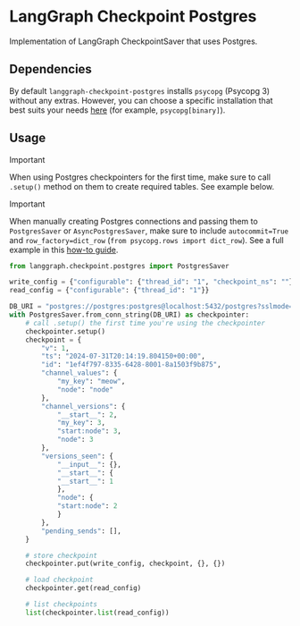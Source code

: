 # LangGraph Checkpoint Postgres

Implementation of LangGraph CheckpointSaver that uses Postgres.

## Dependencies

By default `langgraph-checkpoint-postgres` installs `psycopg` (Psycopg 3) without any extras. However, you can choose a specific installation that best suits your needs [here](https://www.psycopg.org/psycopg3/docs/basic/install.html) (for example, `psycopg[binary]`).

## Usage

> [!IMPORTANT]
> When using Postgres checkpointers for the first time, make sure to call `.setup()` method on them to create required tables. See example below.

> [!IMPORTANT]
> When manually creating Postgres connections and passing them to `PostgresSaver` or `AsyncPostgresSaver`, make sure to include `autocommit=True` and `row_factory=dict_row` (`from psycopg.rows import dict_row`). See a full example in this [how-to guide](https://langchain-ai.github.io/langgraph/how-tos/persistence_postgres/).

```python
from langgraph.checkpoint.postgres import PostgresSaver

write_config = {"configurable": {"thread_id": "1", "checkpoint_ns": ""}}
read_config = {"configurable": {"thread_id": "1"}}

DB_URI = "postgres://postgres:postgres@localhost:5432/postgres?sslmode=disable"
with PostgresSaver.from_conn_string(DB_URI) as checkpointer:
    # call .setup() the first time you're using the checkpointer
    checkpointer.setup()
    checkpoint = {
        "v": 1,
        "ts": "2024-07-31T20:14:19.804150+00:00",
        "id": "1ef4f797-8335-6428-8001-8a1503f9b875",
        "channel_values": {
            "my_key": "meow",
            "node": "node"
        },
        "channel_versions": {
            "__start__": 2,
            "my_key": 3,
            "start:node": 3,
            "node": 3
        },
        "versions_seen": {
            "__input__": {},
            "__start__": {
            "__start__": 1
            },
            "node": {
            "start:node": 2
            }
        },
        "pending_sends": [],
    }

    # store checkpoint
    checkpointer.put(write_config, checkpoint, {}, {})

    # load checkpoint
    checkpointer.get(read_config)

    # list checkpoints
    list(checkpointer.list(read_config))
```
